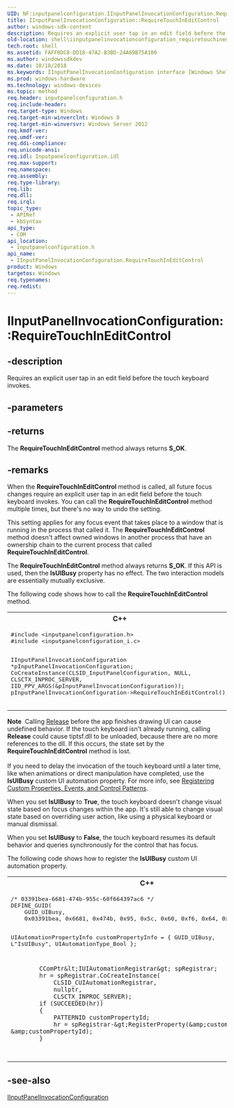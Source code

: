```yaml
---
UID: NF:inputpanelconfiguration.IInputPanelInvocationConfiguration.RequireTouchInEditControl
title: IInputPanelInvocationConfiguration::RequireTouchInEditControl
author: windows-sdk-content
description: Requires an explicit user tap in an edit field before the touch keyboard invokes.
old-location: shell\iinputpanelinvocationconfiguration_requiretouchineditcontrol.htm
tech.root: shell
ms.assetid: FAFF0DC8-DD18-47A2-B3BD-24A69B75A100
ms.author: windowssdkdev
ms.date: 10/18/2018
ms.keywords: IInputPanelInvocationConfiguration interface [Windows Shell],RequireTouchInEditControl method, IInputPanelInvocationConfiguration.RequireTouchInEditControl, IInputPanelInvocationConfiguration::RequireTouchInEditControl, RequireTouchInEditControl, RequireTouchInEditControl method [Windows Shell], RequireTouchInEditControl method [Windows Shell],IInputPanelInvocationConfiguration interface, inputpanelconfiguration/IInputPanelInvocationConfiguration::RequireTouchInEditControl, shell.iinputpanelinvocationconfiguration_requiretouchineditcontrol
ms.prod: windows-hardware
ms.technology: windows-devices
ms.topic: method
req.header: inputpanelconfiguration.h
req.include-header: 
req.target-type: Windows
req.target-min-winverclnt: Windows 8
req.target-min-winversvr: Windows Server 2012
req.kmdf-ver: 
req.umdf-ver: 
req.ddi-compliance: 
req.unicode-ansi: 
req.idl: Inputpanelconfiguration.idl
req.max-support: 
req.namespace: 
req.assembly: 
req.type-library: 
req.lib: 
req.dll: 
req.irql: 
topic_type:
 - APIRef
 - kbSyntax
api_type:
 - COM
api_location:
 - inputpanelconfiguration.h
api_name:
 - IInputPanelInvocationConfiguration.RequireTouchInEditControl
product: Windows
targetos: Windows
req.typenames: 
req.redist: 
---
```


# IInputPanelInvocationConfiguration::RequireTouchInEditControl


## -description


Requires an explicit user tap in an edit field before the touch keyboard invokes.


## -parameters






## -returns



The <b>RequireTouchInEditControl</b> method always returns <b>S_OK</b>.




## -remarks



When the <b>RequireTouchInEditControl</b> method is called, all future focus changes require an explicit user tap in an edit field before the touch keyboard invokes. You can call the <b>RequireTouchInEditControl</b> method multiple times, but there's no way to undo the setting. 

This setting applies for any focus event that takes place to a window that is running in the process that called it. The <b>RequireTouchInEditControl</b> method doesn't affect owned windows in another process that have an ownership chain to the current process that called <b>RequireTouchInEditControl</b>. 

The <b>RequireTouchInEditControl</b> method always returns <b>S_OK</b>. If this API is used, then the <b>IsUIBusy</b> property has no effect. The two interaction models are essentially mutually exclusive.

The following code shows how to call the <b>RequireTouchInEditControl</b> method.

<div class="code"><span codelanguage="ManagedCPlusPlus"><table>
<tr>
<th>C++</th>
</tr>
<tr>
<td>
<pre>#include &lt;inputpanelconfiguration.h&gt;
#include &lt;inputpanelconfiguration_i.c&gt;

IInputPanelInvocationConfiguration *pInputPanelInvocationConfiguration;
CoCreateInstance(CLSID_InputPanelConfiguration, NULL, CLSCTX_INPROC_SERVER, IID_PPV_ARGS(&amp;pInputPanelInvocationConfiguration));
pInputPanelInvocationConfiguration-&gt;RequireTouchInEditControl();
</pre>
</td>
</tr>
</table></span></div>
<div class="alert"><b>Note</b>  Calling <a href="https://msdn.microsoft.com/4b494c6f-f0ee-4c35-ae45-ed956f40dc7a">Release</a> before the app finishes drawing UI can cause undefined behavior. If the touch keyboard isn't already running, calling <b>Release</b> could cause tiptsf.dll to be unloaded, because there are no more references to the dll. If this occurs, the state set by the <b>RequireTouchInEditControl</b> method is lost.</div>
<div> </div>
If you need to delay the invocation of the touch keyboard until a later time, like when animations or direct manipulation have completed, use  the <b>IsUIBusy</b> custom UI automation property. For more info, see <a href="https://msdn.microsoft.com/ae36e404-8432-46ed-930e-b86dd5a88d6d">Registering Custom Properties, Events, and Control Patterns</a>.

When you set <b>IsUIBusy</b> to <b>True</b>, the touch keyboard doesn't change visual state based on focus changes within the app. It's still able to change visual state based on overriding user action, like using a physical keyboard or manual dismissal.

When you set <b>IsUIBusy</b> to <b>False</b>, the touch keyboard resumes its default behavior and queries synchronously for the control that  has focus.


The following code shows how to register the <b>IsUIBusy</b> custom UI automation property.

<div class="code"><span codelanguage="ManagedCPlusPlus"><table>
<tr>
<th>C++</th>
</tr>
<tr>
<td>
<pre>/* 03391bea-6681-474b-955c-60f664397ac6 */
DEFINE_GUID(
    GUID_UIBusy, 
    0x03391bea, 0x6681, 0x474b, 0x95, 0x5c, 0x60, 0xf6, 0x64, 0x39, 0x7a, 0xc6);

UIAutomationPropertyInfo customPropertyInfo =
            {
                GUID_UIBusy,
                L"IsUIBusy",
                UIAutomationType_Bool
            };

            CComPtr&lt;IUIAutomationRegistrar&gt; spRegistrar;
            hr = spRegistrar.CoCreateInstance(
                CLSID_CUIAutomationRegistrar, 
                nullptr, 
                CLSCTX_INPROC_SERVER);
            if (SUCCEEDED(hr))
            {
                PATTERNID customPropertyId;
                hr = spRegistrar-&gt;RegisterProperty(&amp;customPropertyInfo, &amp;customPropertyId);
            } 
</pre>
</td>
</tr>
</table></span></div>



## -see-also




<a href="https://msdn.microsoft.com/452F46B6-3B71-4818-A528-B2A215EC9E87">IInputPanelInvocationConfiguration</a>
 

 

